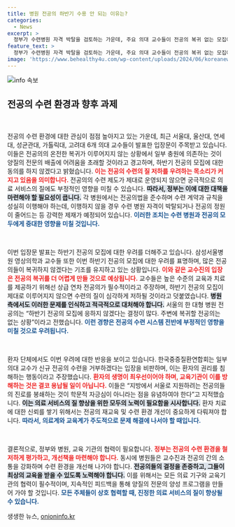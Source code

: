 ```yaml
---
title: 병원 전공의 하반기 수용 안 되는 이유는?
categories:
  - News
excerpt: >
  정부가 수련병원 자격 박탈을 검토하는 가운데, 주요 의대 교수들이 전공의 복귀 없는 모집에 반대 의견을 밝혔다. 하반기 모집 우려 속, 전공의들은 복귀를 거부하며 심각한 수련 환경 위기에 직면하고 있다. 환자 단체의 비판도 이어지고 있다.
feature_text: >
  정부가 수련병원 자격 박탈을 검토하는 가운데, 주요 의대 교수들이 전공의 복귀 없는 모집에 반대 의견을 밝혔다. 하반기 모집 우려 속, 전공의들은 복귀를 거부하며 심각한 수련 환경 위기에 직면하고 있다. 환자 단체의 비판도 이어지고 있다.
image: 'https://www.behealthy4u.com/wp-content/uploads/2024/06/koreanews.jpg'
---
```


<p><img src="https://www.behealthy4u.com/wp-content/uploads/2024/06/koreanews.jpg" alt="info 속보" /></p>

<h2 data-ke-size="size26">전공의 수련 환경과 향후 과제</h2>

<p data-ke-size="size16">&nbsp;</p>

<p>전공의 수련 환경에 대한 관심이 점점 높아지고 있는 가운데, 최근 서울대, 울산대, 연세대, 성균관대, 가톨릭대, 고려대 6개 의대 교수들이 발표한 입장문이 주목받고 있습니다. 이들은 전공의의 온전한 복귀가 이루어지지 않는 상황에서 일부 충원에 의존하는 것이 양질의 전문의 배출에 어려움을 초래할 것이라고 경고하며, 하반기 전공의 모집에 대한 동의를 하지 않겠다고 밝혔습니다. <b><span style="color: #ee2323;">이는 전공의 수련의 질 저하를 우려하는 목소리가 커지고 있음을 의미합니다.</span></b> 전공의의 수련 제도가 제대로 운영되지 않으면 궁극적으로 의료 서비스의 질에도 부정적인 영향을 미칠 수 있습니다. <b><span style="background-color: #21538527;">따라서, 정부는 이에 대한 대책을 마련해야 할 필요성이 큽니다.</span></b> 각 병원에서는 전공의법을 준수하며 수련 계약과 규칙을 성실히 이행해야 하는데, 이행하지 않을 경우 수련 병원 자격이 박탈되거나 전공의 정원이 줄어드는 등 강력한 제재가 예정되어 있습니다. <b><span style="color: #1a5490;">이러한 조치는 수련 병원과 전공의 모두에게 중대한 영향을 미칠 것입니다.</span></b></p>

<p data-ke-size="size16">&nbsp;</p>

<p>이번 입장문 발표는 하반기 전공의 모집에 대한 우려를 더해주고 있습니다. 삼성서울병원 영상의학과 교수들 또한 이번 하반기 전공의 모집에 대한 우려를 표명하며, 많은 전공의들이 복귀하지 않겠다는 기조를 유지하고 있는 상황입니다. <b><span style="color: #ee2323;">이와 같은 교수진의 입장은 전공의 복귀를 더 어렵게 만들 것으로 예상됩니다.</span></b> 교수들은 높은 수준의 교육과 치료를 제공하기 위해선 상급 연차 전공의가 필수적이라고 주장하며, 하반기 전공의 모집이 제대로 이루어지지 않으면 수련의 질이 심각하게 저하될 것이라고 덧붙였습니다. <b><span style="background-color: #21538527;">병원 측에서도 이러한 문제를 인식하고 적극적으로 대처해야 합니다.</span></b> 서울의 한 대형 병원 전공의는 “하반기 전공의 모집에 응하지 않겠다는 결정이 많다. 주변에 복귀할 전공의는 없는 상황”이라고 전했습니다. <b><span style="color: #1a5490;">이런 경향은 전공의 수련 시스템 전반에 부정적인 영향을 미칠 것으로 우려됩니다.</span></b></p>

<p data-ke-size="size16">&nbsp;</p>

<p>환자 단체에서도 이번 우려에 대한 반응을 보이고 있습니다. 한국중증질환연합회는 일부 의대 교수가 신규 전공의 수련을 거부하겠다는 입장을 비판하며, 이는 환자의 권리를 침해하는 행동이라고 주장했습니다. <b><span style="color: #ee2323;">환자의 생명이 최우선이어야 하며, 교육기관이 이를 방해하는 것은 결코 용납될 일이 아닙니다.</span></b> 이들은 “지방에서 서울로 지원하려는 전공의들의 진로를 봉쇄하는 것이 학문적 자긍심이 아니라는 점을 유념하여야 한다”고 지적했습니다. <b><span style="background-color: #21538527;">이는 의료 서비스의 질 향상을 위한 모두의 노력이 필요함을 시사합니다.</span></b> 환자 치료에 대한 신뢰를 쌓기 위해서는 전공의 재교육 및 수련 환경 개선이 중요하게 다뤄져야 합니다. <b><span style="color: #1a5490;">따라서, 의료계와 교육계가 주도적으로 문제 해결에 나서야 할 때입니다.</span></b></p>

<p data-ke-size="size16">&nbsp;</p>

<p>결론적으로, 정부와 병원, 교육 기관의 협력이 필요합니다. <b><span style="color: #ee2323;">정부는 전공의 수련 환경을 철저하게 평가하고, 개선책을 마련해야 합니다.</span></b> 동시에 병원들은 교수진과 전공의 간의 소통을 강화하며 수련 환경을 개선해 나가야 합니다. <b><span style="background-color: #21538527;">전공의들의 결정을 존중하고, 그들이 최상의 교육을 받을 수 있도록 노력해야 합니다.</span></b> 이를 위해서는 모든 의료 기구와 교육기관의 협력이 필수적이며, 지속적인 피드백을 통해 양질의 전문의 양성 프로그램을 만들어 가야 할 것입니다. <b><span style="color: #1a5490;">모든 주체들이 상호 협력할 때, 진정한 의료 서비스의 질이 향상될 수 있습니다.</span></b></p>
생생한 뉴스, <a href="https://onioninfo.kr" rel="dofollow">onioninfo.kr</a>


